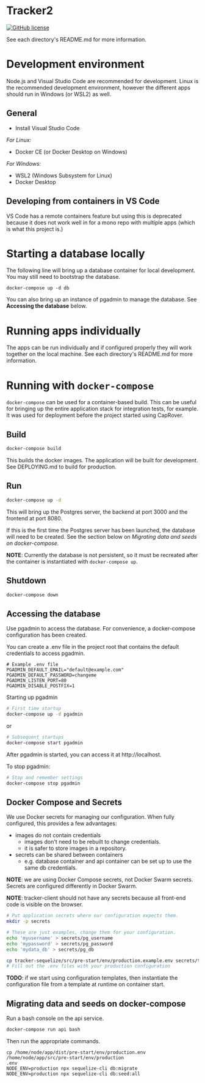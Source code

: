 # Tracker2

[![GitHub license](https://img.shields.io/github/license/Youth-Unlimited/tracker.svg)](LICENSE.md)

See each directory's README.md for more information.

# Development environment

Node.js and Visual Studio Code are recommended for development. Linux is the recommended development environment, however the different apps should run in Windows (or WSL2) as well.

## General

- Install Visual Studio Code

*For Linux:*

- Docker CE (or Docker Desktop on Windows)

*For Windows:*

- WSL2 (Windows Subsystem for Linux)
- Docker Desktop

## Developing from containers in VS Code

VS Code has a remote containers feature but using this is deprecated because it does not work well in for a mono repo with multiple apps (which is what this project is.)

# Starting a database locally

The following line will bring up a database container for local development. You may still need to bootstrap the database.

```
docker-compose up -d db
```

You can also bring up an instance of pgadmin to manage the database. See **Accessing the database** below.

# Running apps individually

The apps can be run individually and if configured properly they will work together on the local machine. See each directory's README.md for more information.

# Running with `docker-compose`

`docker-compose` can be used for a container-based build. This can be useful for bringing up the entire application stack for integration tests, for example. It was used for deployment before the project started using CapRover.

## Build

```sh
docker-compose build
```

This builds the docker images. The application will be built for development. See DEPLOYING.md to build for production.

## Run

```sh
docker-compose up -d
```

This will bring up the Postgres server, the backend at port 3000 and the frontend at port 8080.

If this is the first time the Postgres server has been launched, the database will need to be created. See the section below on _Migrating data and seeds on docker-compose._

**NOTE**: Currently the database is not persistent, so it must be recreated after the container is instantiated with `docker-compose up`.

## Shutdown

```sh
docker-compose down
```

## Accessing the database

Use pgadmin to access the database. For convenience, a docker-compose configuration has been created.

You can create a .env file in the project root that contains the default credentials to access pgadmin.

```env
# Example .env file
PGADMIN_DEFAULT_EMAIL="default@example.com"
PGADMIN_DEFAULT_PASSWORD=changeme
PGADMIN_LISTEN_PORT=80
PGADMIN_DISABLE_POSTFIX=1
```

Starting up pgadmin

```sh
# First time startup
docker-compose up -d pgadmin
```

or

```sh
# Subsequent startups
docker-compose start pgadmin
```

After pgadmin is started, you can access it at http://localhost.

To stop pgadmin:

```sh
# Stop and remember settings
docker-compose stop pgadmin
```

## Docker Compose and Secrets

We use Docker secrets for managing our configuration. When fully configured, this provides a few advantages:

- images do not contain credentials
  - images don't need to be rebuilt to change credentials.
  - it is safer to store images in a repository.
- secrets can be shared between containers
  - e.g. database container and api container can be set up to use the same db credentials.

**NOTE**: we are using Docker Compose secrets, not Docker Swarm secrets. Secrets are configured differently in Docker Swarm.

**NOTE**: tracker-client should not have any secrets because all front-end
code is visible on the browser.

```bash
# Put application secrets where our configuration expects them.
mkdir -p secrets

# These are just examples, change them for your configuration.
echo 'myusername' > secrets/pg_username
echo 'mypassword' > secrets/pg_password
echo 'mydata_db' > secrets/pg_db

cp tracker-sequelize/src/pre-start/env/production.example.env secrets/tracker-sequelize.env
# Fill out the .env files with your production configuration
```

**TODO**: if we start using configuration templates, then instantiate the configuration file from a template at runtime on container start.

## Migrating data and seeds on docker-compose

Run a bash console on the api service.

```bash
docker-compose run api bash
```

Then run the appropriate commands.

```
cp /home/node/app/dist/pre-start/env/production.env /home/node/app/src/pre-start/env/production
.env
NODE_ENV=production npx sequelize-cli db:migrate
NODE_ENV=production npx sequelize-cli db:seed:all
```
